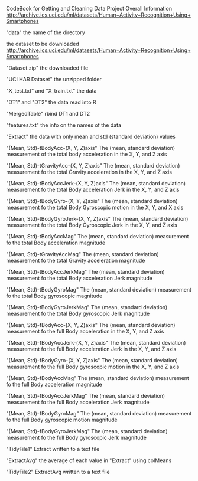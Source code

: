 CodeBook for Getting and Cleaning Data Project
Overall Information
	http://archive.ics.uci.edu/ml/datasets/Human+Activity+Recognition+Using+Smartphones

"data"
	the name of the directory

the dataset to be downloaded
	http://archive.ics.uci.edu/ml/datasets/Human+Activity+Recognition+Using+Smartphones

"Dataset.zip"
	the downloaded file

"UCI HAR Dataset"
	the unzipped folder

"X_test.txt" and "X_train.txt"
	the data

"DT1" and "DT2"
	the data read into R

"MergedTable"
	rbind DT1 and DT2

"features.txt"
	the info on the names of the data

"Extract"
	the data with only mean and std (standard deviation) values

"(Mean, Std)-tBodyAcc-(X, Y, Z)axis"
	The (mean, standard deviation) measurement of the total body acceleration in the X, Y, and Z axis

"(Mean, Std)-tGravityAcc-(X, Y, Z)axis"
	The (mean, standard deviation) measurement fo the total Gravity acceleration in the X, Y, and Z axis

"(Mean, Std)-tBodyAccJerk-(X, Y, Z)axis"
	The (mean, standard deviation) measurement fo the total Body acceleration Jerk in the X, Y, and Z axis

"(Mean, Std)-tBodyGyro-(X, Y, Z)axis"
	The (mean, standard deviation) measurement fo the total Body Gyroscopic motion in the X, Y, and X axis

"(Mean, Std)-tBodyGyroJerk-(X, Y, Z)axis"
	The (mean, standard deviation) measurement fo the total Body Gyroscopic Jerk in the X, Y, and Z axis

"(Mean, Std)-tBodyAccMag"
	The (mean, standard deviation) measurement fo the total Body acceleration magnitude

"(Mean, Std)-tGravityAccMag"
	The (mean, standard deviation) measurement fo the total Gravity acceleration magnitude

"(Mean, Std)-tBodyAccJerkMag"
	The (mean, standard deviation) measurement fo the total Body acceleration Jerk magnitude

"(Mean, Std)-tBodyGyroMag"
	The (mean, standard deviation) measurement fo the total Body gyroscopic magnitude

"(Mean, Std)-tBodyGyroJerkMag"
	The (mean, standard deviation) measurement fo the total Body gyroscopic Jerk magnitude

"(Mean, Std)-fBodyAcc-(X, Y, Z)axis"
	The (mean, standard deviation) measurement fo the full Body acceleration in the X, Y, and Z axis

"(Mean, Std)-fBodyAccJerk-(X, Y, Z)axis"
	The (mean, standard deviation) measurement fo the full Body acceleration Jerk in the X, Y, and Z axis

"(Mean, Std)-fBodyGyro-(X, Y, Z)axis"
	The (mean, standard deviation) measurement fo the full Body gyroscopic motion in the X, Y, and Z axis

"(Mean, Std)-fBodyAccMag"
	The (mean, standard deviation) measurement fo the full Body acceleration magnitude

"(Mean, Std)-fBodyAccJerkMag"
	The (mean, standard deviation) measurement fo the full Body acceleration Jerk magnitude

"(Mean, Std)-fBodyGyroMag"
	The (mean, standard deviation) measurement fo the full Body gyroscopic motion magnitude

"(Mean, Std)-fBodyGyroJerkMag"
	The (mean, standard deviation) measurement fo the full Body gyroscopic Jerk magnitude

"TidyFile1"
	Extract written to a text file

"ExtractAvg"
	the average of each value in "Extract" using colMeans

"TidyFile2"
	ExtractAvg written to a text file
